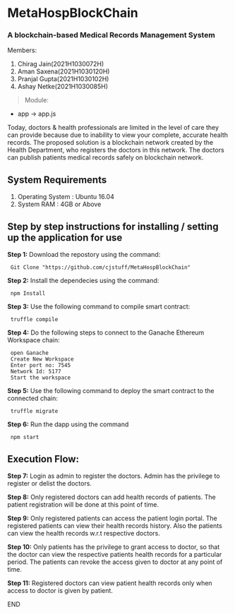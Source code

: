 # MetaHospBlockChain

### A blockchain-based Medical Records Management System

Members:
1. Chirag Jain(2021H1030072H)
2. Aman Saxena(2021H1030120H)
3. Pranjal Gupta(2021H1030102H)
4. Ashay Netke(2021H1030085H)

> Module: 
* app -> app.js

Today, doctors & health professionals are limited in the level of care they can provide because due to inability to view your complete, accurate health records. The proposed solution is a blockchain network created by the Health Department, who registers the doctors in this network. The doctors can publish patients medical records safely on blockchain network.


## System Requirements

1. Operating System : Ubuntu 16.04
2. System RAM : 4GB or Above

## Step by step instructions for installing / setting up the application for use

**Step 1:** Download the repostory using the command:  
```
 Git Clone "https://github.com/cjstuff/MetaHospBlockChain"
 ```
**Step 2:** Install the dependecies using the command: 
```
 npm Install  
 ```
**Step 3:** Use the following command to compile smart contract:  
```
 truffle compile  
 ```
**Step 4:** Do the following steps to connect to the Ganache Ethereum Workspace chain:  
```
 open Ganache
 Create New Workspace
 Enter port no: 7545
 Network Id: 5177
 Start the workspace
```
**Step 5:** Use the following command to deploy the smart contract to the connected chain: 
```
 truffle migrate  
 ```
**Step 6:** Run the dapp using the command  
```
 npm start  
```
## Execution Flow:

**Step 7:** Login as admin to register the doctors. Admin has the privilege to register or delist the doctors.

**Step 8:** Only registered doctors can add health records of patients. The patient registration will be done at this point of time.

**Step 9:** Only registered patients can access the patient login portal. The registered patients can view their health records history. Also the patients can view the health records w.r.t respective doctors.

**Step 10:** Only patients has the privilege to grant access to doctor, so that the doctor can view the respective patients health records for a particular period. The patients can revoke the access given to doctor at any point of time.

**Step 11:** Registered doctors can view patient health records only when access to doctor is given by patient.

END
